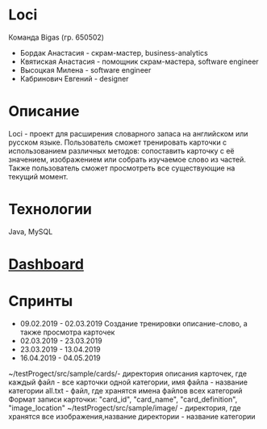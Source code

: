 # Loci
Команда Bigas (гр. 650502)
* Бордак Анастасия - скрам-мастер, business-analytics
* Квятиская Анастасия - помощник скрам-мастера, software engineer 
* Высоцкая Милена - software engineer
* Кабринович Евгений - designer
# Описание
Loci - проект для расширения словарного запаса на английском или русском языке. Пользователь сможет тренировать карточки с использованием различных методов: сопоставить карточку с её значением, изображением или собрать изучаемое слово из частей. Также пользователь сможет просмотреть все существующие на текущий момент.
# Технологии
Java, MySQL 
# [Dashboard](https://trello.com/b/MJmoT6JF/bigas)
# Спринты
* 09.02.2019 - 02.03.2019 Создание тренировки описание-слово, а также просмотра карточек
* 02.03.2019 - 23.03.2019
* 23.03.2019 - 13.04.2019
* 16.04.2019 - 04.05.2019


~/testProgect/src/sample/cards/- директория описания карточек, где каждый файл - все карточки одной категории, имя файла - название категории
all.txt - файл, где хранятся имена файлов всех категорий
Формат записи карточки:
"card_id", "card_name", "card_definition", "image_location"
~/testProgect/src/sample/image/ - директория, где хранятся все изображения,название директории - название категории